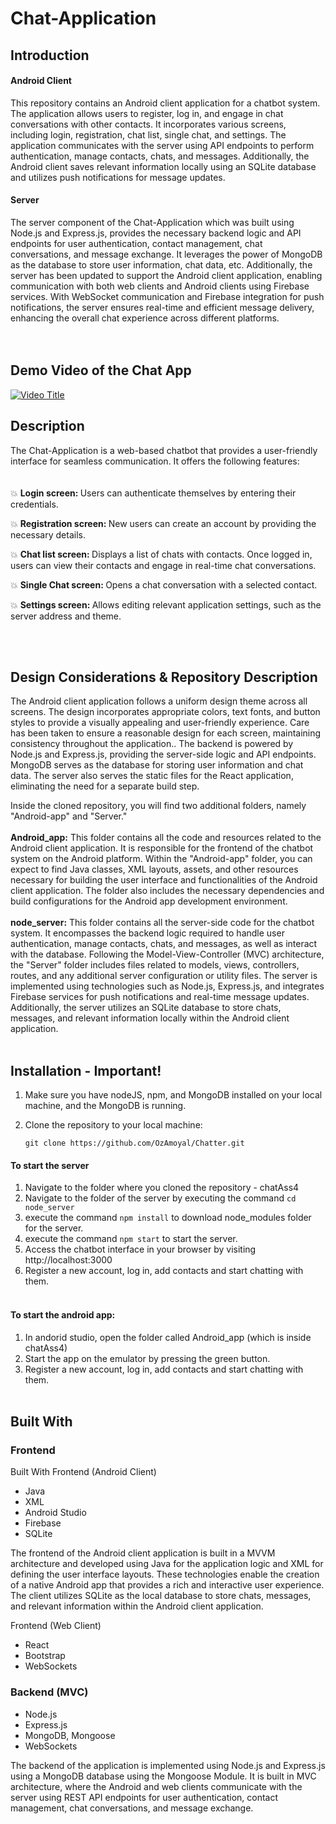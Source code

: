 # Chat-Application

## Introduction

#### Android Client
This repository contains an Android client application for a chatbot system. The application allows users to register, log in, and engage in chat conversations with other contacts. It incorporates various screens, including login, registration, chat list, single chat, and settings. The application communicates with the server using API endpoints to perform authentication, manage contacts, chats, and messages. Additionally, the Android client saves relevant information locally using an SQLite database and utilizes push notifications for message updates.

#### Server
The server component of the Chat-Application which was built using Node.js and Express.js, provides the necessary backend logic and API endpoints for user authentication, contact management, chat conversations, and message exchange. It leverages the power of MongoDB as the database to store user information, chat data, etc. Additionally, the server has been updated to support the Android client application, enabling communication with both web clients and Android clients using Firebase services. With WebSocket communication and Firebase integration for push notifications, the server ensures real-time and efficient message delivery, enhancing the overall chat experience across different platforms.
<br><br><br>

## Demo Video of the Chat App

[![Video Title](https://img.youtube.com/vi/UXQj3TBe2os/0.jpg)](https://www.youtube.com/watch?v=UXQj3TBe2os)


## Description
The Chat-Application is a web-based chatbot that provides a user-friendly interface for seamless communication. It offers the following features:
<br><br><br>
💥 <b> Login screen: </b>Users can authenticate themselves by entering their credentials.

💥 <b> Registration screen: </b> New users can create an account by providing the necessary details.

💥 <b> Chat list screen: </b>Displays a list of chats with contacts. Once logged in, users can view their contacts and engage in real-time chat conversations.

💥 <b> Single Chat screen: </b> Opens a chat conversation with a selected contact.

💥 <b> Settings screen: </b> Allows editing relevant application settings, such as the server address and theme.


<br><br>

## Design Considerations & Repository Description

The Android client application follows a uniform design theme across all screens. The design incorporates appropriate colors, text fonts, and button styles to provide a visually appealing and user-friendly experience. Care has been taken to ensure a reasonable design for each screen, maintaining consistency throughout the application.. The backend is powered by Node.js and Express.js, providing the server-side logic and API endpoints. MongoDB serves as the database for storing user information and chat data. The server also serves the static files for the React application, eliminating the need for a separate build step.

Inside the cloned repository, you will find two additional folders, namely "Android-app" and "Server."
<br><br>
<b>Android_app:</b> This folder contains all the code and resources related to the Android client application. It is responsible for the frontend of the chatbot system on the Android platform. Within the "Android-app" folder, you can expect to find Java classes, XML layouts, assets, and other resources necessary for building the user interface and functionalities of the Android client application. The folder also includes the necessary dependencies and build configurations for the Android app development environment.
<br><br>
<b>node_server:</b> This folder contains all the server-side code for the chatbot system. It encompasses the backend logic required to handle user authentication, manage contacts, chats, and messages, as well as interact with the database. Following the Model-View-Controller (MVC) architecture, the "Server" folder includes files related to models, views, controllers, routes, and any additional server configuration or utility files. The server is implemented using technologies such as Node.js, Express.js, and integrates Firebase services for push notifications and real-time message updates. Additionally, the server utilizes an SQLite database to store chats, messages, and relevant information locally within the Android client application.
<br><br>



## Installation - Important!
1. Make sure you have nodeJS, npm, and MongoDB installed on your local machine, and the MongoDB is running.

2. Clone the repository to your local machine:
    ```
    git clone https://github.com/OzAmoyal/Chatter.git
    ```

#### To start the server
1. Navigate to the folder where you cloned the repository - chatAss4
2. Navigate to the folder of the server by executing the command ``` cd node_server ```
3. execute the command ``` npm install ``` to download node_modules folder for the server.
4. execute the command ``` npm start ``` to start the server.
5. Access the chatbot interface in your browser by visiting http://localhost:3000
6. Register a new account, log in, add contacts and start chatting with them.
<br><br>

#### To start the android app:
1. In andorid studio, open the folder called Android_app (which is inside chatAss4)
2. Start the app on the emulator by pressing the green button.
3. Register a new account, log in, add contacts and start chatting with them.
<br><br>
## Built With

### Frontend

Built With
Frontend (Android Client)

- Java
- XML
- Android Studio
- Firebase
- SQLite

The frontend of the Android client application is built in a MVVM architecture and developed using Java for the application logic and XML for defining the user interface layouts. These technologies enable the creation of a native Android app that provides a rich and interactive user experience. The client utilizes SQLite as the local database to store chats, messages, and relevant information within the Android client application.

Frontend (Web Client)

- React
- Bootstrap
- WebSockets


### Backend (MVC)
- Node.js
- Express.js
- MongoDB, Mongoose
- WebSockets

The backend of the application is implemented using Node.js and Express.js using a MongoDB database using the Mongoose Module. It is built in MVC architecture, where the Android and web clients communicate with the server using REST API endpoints for user authentication, contact management, chat conversations, and message exchange.

<br />
